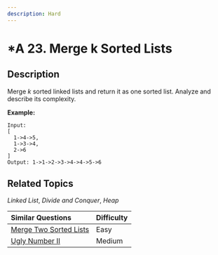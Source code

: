 ```yaml
---
description: Hard
---
```


# \*A 23. Merge k Sorted Lists

## Description

Merge _k_ sorted linked lists and return it as one sorted list. Analyze and describe its complexity.

**Example:**

```text
Input:
[
  1->4->5,
  1->3->4,
  2->6
]
Output: 1->1->2->3->4->4->5->6
```

## Related Topics

_Linked List_, _Divide and Conquer_, _Heap_

| Similar Questions | Difficulty |
| :--- | :--- |
| [Merge Two Sorted Lists](21.-merge-two-sorted-lists.md) | Easy |
| [Ugly Number II](b-264.-ugly-number-ii.md) | Medium |



